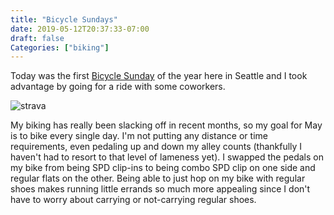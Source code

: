 ```yaml
---
title: "Bicycle Sundays"
date: 2019-05-12T20:37:33-07:00
draft: false
Categories: ["biking"]
---
```

Today was the first [Bicycle Sunday](https://parkways.seattle.gov/2019/01/07/mark-calendar-2019-bicycle-sundays/) of the year here in Seattle and I took advantage by going for a ride with some coworkers.

![strava](/images/IMG_0933.JPG)

My biking has really been slacking off in recent months, so my goal for May is to bike every single day. I'm not putting any distance or time requirements, even pedaling up and down my alley counts (thankfully I haven't had to resort to that level of lameness yet). I swapped the pedals on my bike from being SPD clip-ins to being combo SPD clip on one side and regular flats on the other. Being able to just hop on my bike with regular shoes makes running little errands so much more appealing since I don't have to worry about carrying or not-carrying regular shoes.

